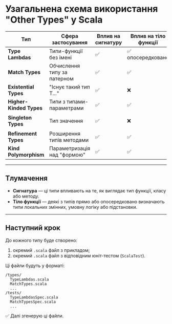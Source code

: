 # Узагальнена схема використання "Other Types" у Scala

| Тип                         | Сфера застосування            | Вплив на сигнатуру | Вплив на тіло функції | Приклад використання |
|----------------------------|-------------------------------|---------------------|------------------------|-----------------------|
| **Type Lambdas**           | Типи-функції без імені        | ✅                  | ✅ опосередковано       | `type F[A] = Either[String, A]` |
| **Match Types**            | Обчислення типу за патерном   | ✅                  | ✅                     | `type Elem[X] = X match { ... }` |
| **Existential Types**      | "Існує такий тип T..."        | ✅                  | ❌                     | `List[_]` або `T forSome { ... }` |
| **Higher-Kinded Types**    | Типи з типами-параметрами     | ✅                  | ✅                     | `trait Functor[F[_]]` |
| **Singleton Types**        | Тип значення                  | ✅                  | ❌                     | `val x: "hello".type = "hello"` |
| **Refinement Types**       | Розширення типів методами     | ✅                  | ✅                     | `{ def close(): Unit }` |
| **Kind Polymorphism**      | Параметризація над "формою"   | ✅                  | ✅                     | `trait PolyKind[F[_[_]]]` |

---

## Тлумачення

- **Сигнатура** — ці типи впливають на те, як виглядає тип функції, класу або методу.
- **Тіло функції** — деякі з типів прямо або опосередковано визначають типи локальних змінних, умовну логіку або підстановки.

---

## Наступний крок

До кожного типу буде створено:
1. окремий `.scala` файл з прикладом;
2. окремий `.scala` файл з відповідним юніт-тестом (`ScalaTest`).

Ці файли будуть у форматі:

```
/types/
  TypeLambdas.scala
  MatchTypes.scala
  ...
/tests/
  TypeLambdasSpec.scala
  MatchTypesSpec.scala
  ...
```

✅ Далі згенерую ці файли.